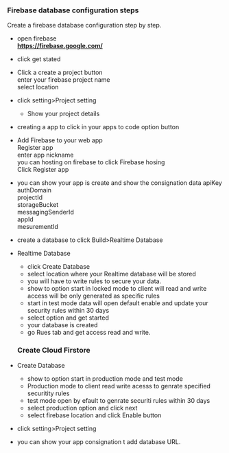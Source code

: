 ### Firebase database configuration steps
Create a firebase database configuration step by step.

- open firebase  
**https://firebase.google.com/**

-   click get stated
-   Click a create a project button  
    enter your firebase project name  
    select location
-   click setting>Project setting  
    - Show your project details

- creating a app to click in your apps to code option button

-   Add Firebase to your web app  
    Register app  
    enter app nickname  
    you can hosting on firebase to click Firebase hosing  
    Click Register app
-   you can show your app is create and show the consignation data
apiKey  
authDomain  
projectId  
storageBucket  
messagingSenderId  
appId  
mesurementId

-   create a database to click Build>Realtime Database
-   Realtime Database  
    - click Create Database  
    - select location where your Realtime database will be stored  
    - you will have to write rules to secure your data.  
    - show to option start in locked mode to client will read and write access will be only generated as specific rules  
    - start in test mode data will open default enable and update your security rules within 30 days  
    - select option and get started  
    - your database is created  
    - go Rues tab and get access read and write.
     ### Create Cloud Firstore
-   Create Database  
    - show to option start in production mode and test mode  
    - Production mode to client read write acesss to genrate specified securitity rules  
    - test mode open by efault to genrate securiti rules within 30 days  
    - select production option and click next  
    - select firebase location and click Enable button
-   click setting>Project setting
-   you can show your app consignation t add database URL.
